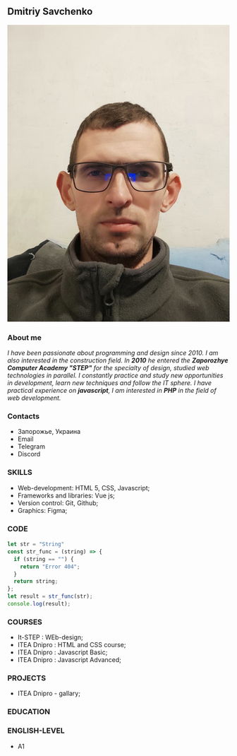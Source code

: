 ## Dmitriy Savchenko
![Logo CV](./cv.jpg)
### About me
_I have been passionate about programming and design since 2010. I am also interested in the construction field.
In **2010** he entered the __Zaporozhye Computer Academy "STEP"__ for the specialty of design, studied web technologies in parallel.
I constantly practice and study new opportunities in development, learn new techniques and follow the IT sphere.
I have practical experience on **javascript**, I am interested in **PHP** in the field of web development._
### Contacts
* Запорожье, Украина
* Email
* Telegram
* Discord
### SKILLS                                  
* Web-development: HTML 5, CSS, Javascript;     
* Frameworks and libraries: Vue js;
* Version control: Git, Github;
* Graphics: Figma;
### CODE
```javascript
let str = "String"
const str_func = (string) => {
  if (string == "") {
    return "Error 404";
  }
  return string;
};
let result = str_func(str);
console.log(result);
```
### COURSES
* It-STEP : WEb-design;
* ITEA Dnipro : HTML and CSS course;
* ITEA Dnipro : Javascript Basic;
* ITEA Dnipro : Javascript Advanced;
### PROJECTS
* ITEA Dnipro - gallary;
### EDUCATION

### ENGLISH-LEVEL
* A1


